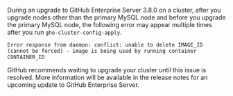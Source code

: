 During an upgrade to GitHub Enterprise Server 3.8.0 on a cluster, after you upgrade nodes other than the primary MySQL node and before you upgrade the primary MySQL node, the following error may appear multiple times after you run `ghe-cluster-config-apply`.

```
Error response from daemon: conflict: unable to delete IMAGE_ID (cannot be forced) - image is being used by running container CONTAINER_ID
```

GitHub recommends waiting to upgrade your cluster until this issue is resolved. More information will be available in the release notes for an upcoming update to GitHub Enterprise Server.
